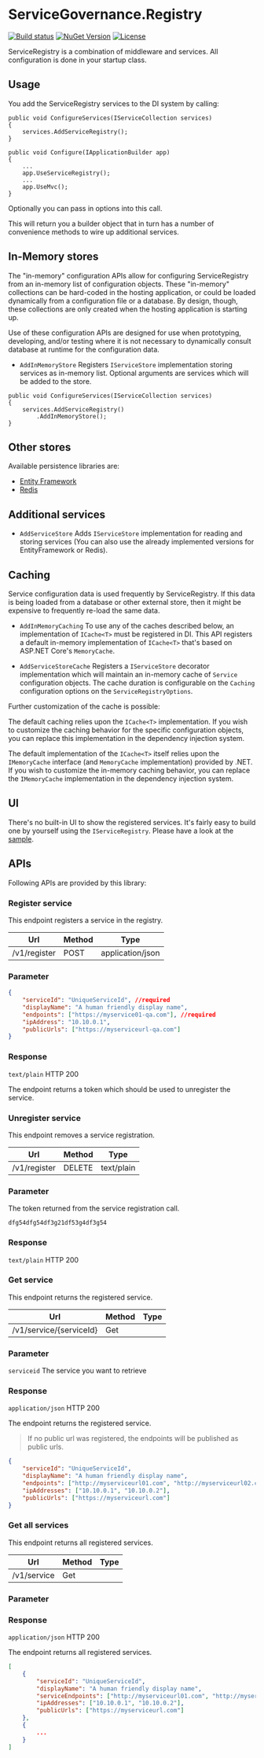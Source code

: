 # ServiceGovernance.Registry

[![Build status](https://ci.appveyor.com/api/projects/status/iti2hroxya5fkbrw?svg=true)](https://ci.appveyor.com/project/twenzel/servicegovernance-registry)
[![NuGet Version](http://img.shields.io/nuget/v/ServiceGovernance.Registry.svg?style=flat)](https://www.nuget.org/packages/ServiceGovernance.Registry/)
[![License](https://img.shields.io/badge/license-Apache-blue.svg)](LICENSE)

ServiceRegistry is a combination of middleware and services.
All configuration is done in your startup class.

## Usage

You add the ServiceRegistry services to the DI system by calling:

```CSharp
public void ConfigureServices(IServiceCollection services)
{
    services.AddServiceRegistry();
}

public void Configure(IApplicationBuilder app)
{
    ...
    app.UseServiceRegistry();
    ...
    app.UseMvc();
}
```

Optionally you can pass in options into this call.

This will return you a builder object that in turn has a number of convenience methods to wire up additional services.

## In-Memory stores

The "in-memory" configuration APIs allow for configuring ServiceRegistry from an in-memory list of configuration objects.
These "in-memory" collections can be hard-coded in the hosting application, or could be loaded dynamically from a configuration file or a database.
By design, though, these collections are only created when the hosting application is starting up.

Use of these configuration APIs are designed for use when prototyping, developing, and/or testing where it is not necessary to dynamically consult database at runtime for the configuration data.

* `AddInMemoryStore`
    Registers `IServiceStore` implementation storing services as in-memory list. Optional arguments are services which will be added to the store.

```CSharp
public void ConfigureServices(IServiceCollection services)
{
    services.AddServiceRegistry()
        .AddInMemoryStore();
}
```

## Other stores

Available persistence libraries are:

* [Entity Framework](https://github.com/ServiceGovernance/ServiceGovernance.Registry.EntityFramework)
* [Redis](https://github.com/ServiceGovernance/ServiceGovernance.Registry.Redis)

## Additional services

* `AddServiceStore`
    Adds `IServiceStore` implementation for reading and storing services (You can also use the already implemented versions for EntityFramework or Redis).

## Caching

Service configuration data is used frequently by ServiceRegistry.
If this data is being loaded from a database or other external store, then it might be expensive to frequently re-load the same data.

* `AddInMemoryCaching`
    To use any of the caches described below, an implementation of `ICache<T>` must be registered in DI.
    This API registers a default in-memory implementation of `ICache<T>` that's based on ASP.NET Core's `MemoryCache`.

* `AddServiceStoreCache`
    Registers a `IServiceStore` decorator implementation which will maintain an in-memory cache of `Service` configuration objects.
    The cache duration is configurable on the `Caching` configuration options on the `ServiceRegistryOptions`.

Further customization of the cache is possible:

The default caching relies upon the `ICache<T>` implementation.
If you wish to customize the caching behavior for the specific configuration objects, you can replace this implementation in the dependency injection system.

The default implementation of the `ICache<T>` itself relies upon the `IMemoryCache` interface (and `MemoryCache` implementation) provided by .NET.
If you wish to customize the in-memory caching behavior, you can replace the `IMemoryCache` implementation in the dependency injection system.

## UI

There's no built-in UI to show the registered services. It's fairly easy to build one by yourself using the `IServiceRegistry`. Please have a look at the [sample](https://github.com/ServiceGovernance/ServiceGovernance.Registry/blob/master/samples/Registry/Controllers/HomeController.cs).

## APIs

Following APIs are provided by this library:

### Register service

This endpoint registers a service in the registry.

|Url|Method|Type
|-|-|-|
|/v1/register|POST|application/json

### Parameter

```json
{
    "serviceId": "UniqueServiceId", //required
    "displayName": "A human friendly display name",
    "endpoints": ["https://myservice01-qa.com"], //required
    "ipAddress": "10.10.0.1",
    "publicUrls": ["https://myserviceurl-qa.com"]
}
```

### Response

`text/plain` HTTP 200

The endpoint returns a token which should be used to unregister the service.

### Unregister service

This endpoint removes a service registration.

|Url|Method|Type
|-|-|-|
|/v1/register|DELETE|text/plain

### Parameter

The token returned from the service registration call.

```plain
dfg54dfg54df3g21df53g4df3g54
```

### Response

`text/plain` HTTP 200

### Get service

This endpoint returns the registered service.

|Url|Method|Type
|-|-|-|
|/v1/service/{serviceId}|Get|

### Parameter
`serviceid` The service you want to retrieve

### Response

`application/json` HTTP 200

The endpoint returns the registered service.
> If no public url was registered, the endpoints will be published as public urls.

```json
{
    "serviceId": "UniqueServiceId",
    "displayName": "A human friendly display name",
    "endpoints": ["http://myserviceurl01.com", "http://myserviceurl02.com"],
    "ipAddresses": ["10.10.0.1", "10.10.0.2"],
    "publicUrls": ["https://myserviceurl.com"]
}
```

### Get all services

This endpoint returns all registered services.

|Url|Method|Type
|-|-|-|
|/v1/service|Get|

### Parameter

### Response

`application/json` HTTP 200

The endpoint returns all registered services.

```json
[
    {
        "serviceId": "UniqueServiceId",
        "displayName": "A human friendly display name",
        "serviceEndpoints": ["http://myserviceurl01.com", "http://myserviceurl02.com"],
        "ipAddresses": ["10.10.0.1", "10.10.0.2"],
        "publicUrls": ["https://myserviceurl.com"]
    },
    {
        ...
    }
]
```